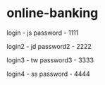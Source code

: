 # online-banking

login - js
password - 1111

login2 - jd
password2 - 2222

login3 - tw 
password3 - 3333

login4 - ss
password - 4444

